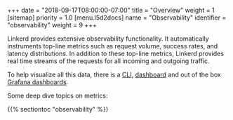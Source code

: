 +++
date = "2018-09-17T08:00:00-07:00"
title = "Overview"
weight = 1
[sitemap]
  priority = 1.0
[menu.l5d2docs]
  name = "Observability"
  identifier = "observability"
  weight = 9
+++

Linkerd provides extensive observability functionality. It automatically
instruments top-line  metrics such as request volume, success rates, and latency
distributions. In addition to these top-line metrics, Linkerd provides real time
streams of the requests for all incoming and outgoing traffic.

To help visualize all this data, there is a [CLI](../architecture/#cli),
[dashboard](../architecture/#dashboard) and out of the box
[Grafana dashboards](../architecture/#grafana).

Some deep dive topics on metrics:

{{% sectiontoc "observability" %}}

